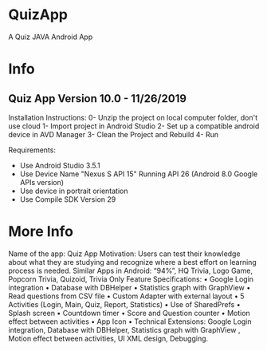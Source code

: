 # QuizApp
 A Quiz JAVA Android App

# Info
Quiz App Version 10.0 - 11/26/2019
----------------------------------
Installation Instructions:
0- Unzip the project on local computer folder, don't use cloud
1- Import project in Android Studio
2- Set up a compatible android device in AVD Manager
3- Clean the Project and Rebuild
4- Run

Requirements:
- Use Android Studio 3.5.1
- Use Device Name "Nexus S API 15" Running API 26 (Android 8.0 Google APIs version)
- Use device in portrait orientation
- Use Compile SDK Version 29

# More Info
Name of the app: Quiz App
Motivation: Users can test their knowledge about what they are studying and recognize where a best effort on learning process is needed.
Similar Apps in Android: “94%”, HQ Trivia, Logo Game, Popcorn Trivia, Quizoid, Trivia Only
Feature Specifications:
•	Google Login integration
•	Database with DBHelper
•	Statistics graph with GraphView
•	Read questions from CSV file
•	Custom Adapter with external layout
•	5 Activities (Login, Main, Quiz, Report, Statistics)
•	Use of SharedPrefs
•	Splash screen
•	Countdown timer
•	Score and Question counter
•	Motion effect between activities
•	App Icon
•	Technical Extensions: Google Login integration, Database with DBHelper, Statistics graph with GraphView , Motion effect between activities, UI XML design, Debugging.
